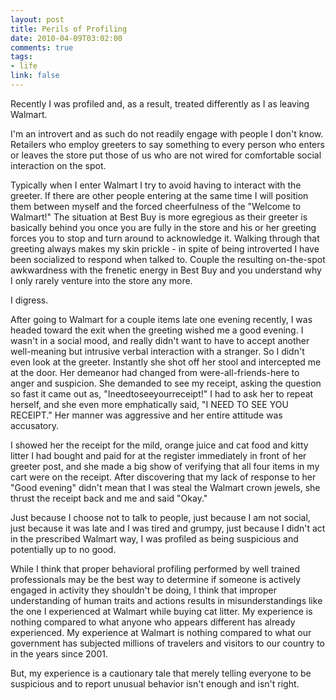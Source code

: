 ```yaml
--- 
layout: post
title: Perils of Profiling
date: 2010-04-09T03:02:00
comments: true
tags:
- life
link: false
---
```

Recently I was profiled and, as a result, treated differently as I as leaving Walmart.

I'm an introvert and as such do not readily engage with people I don't know. Retailers who employ greeters to say something to every person who enters or leaves the store put those of us who are not wired for comfortable social interaction on the spot.

Typically when I enter Walmart I try to avoid having to interact with the greeter. If there are other people entering at the same time I will position them between myself and the forced cheerfulness of the "Welcome to Walmart!" The situation at Best Buy is more egregious as their greeter is basically behind you once you are fully in the store and his or her greeting forces you to stop and turn around to acknowledge it. Walking through that greeting always makes my skin prickle - in spite of being introverted I have been socialized to respond when talked to. Couple the resulting on-the-spot awkwardness with the frenetic energy in Best Buy and you understand why I only rarely venture into the store any more.

I digress.

After going to Walmart for a couple items late one evening recently, I was headed toward the exit when the greeting wished me a good evening. I wasn't in a social mood, and really didn't want to have to accept another well-meaning but intrusive verbal interaction with a stranger. So I didn't even look at the greeter. Instantly she shot off her stool and intercepted me at the door. Her demeanor had changed from were-all-friends-here to anger and suspicion. She demanded to see my receipt, asking the question so fast it came out as, "Ineedtoseeyourreceipt!" I had to ask her to repeat herself, and she even more emphatically said, "I NEED TO SEE YOU RECEIPT." Her manner was aggressive and her entire attitude was accusatory.

I showed her the receipt for the mild, orange juice and cat food and kitty litter I had bought and paid for at the register immediately in front of her greeter post, and she made a big show of verifying that all four items in my cart were on the receipt. After discovering that my lack of response to her "Good evening" didn't mean that I was steal the Walmart crown jewels, she thrust the receipt back and me and said "Okay."

Just because I choose not to talk to people, just because I am not social, just because it was late and I was tired and grumpy, just because I didn't act in the prescribed Walmart way, I was profiled as being suspicious and potentially up to no good.

While I think that proper behavioral profiling performed by well trained professionals may be the best way to determine if someone is actively engaged in activity they shouldn't be doing, I think that improper understanding of human traits and actions results in misunderstandings like the one I experienced at Walmart while buying cat litter. My experience is nothing compared to what anyone who appears different has already experienced. My experience at Walmart is nothing compared to what our government has subjected millions of travelers and visitors to our country to in the years since 2001.

But, my experience is a cautionary tale that merely telling everyone to be suspicious and to report unusual behavior isn't enough and isn't right.
